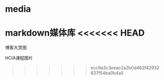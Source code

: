 # media
markdown媒体库
<<<<<<< HEAD
=======

博客大赏图

HCIA课程图片
>>>>>>> ecc9a3c3eeac2a2b0d462f42932837f54ba0b4a5
